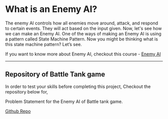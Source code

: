 # What is an Enemy AI?

The enemy AI controls how all enemies move around, attack, and respond to certain events. They will act based on the input given. Now, let's see how we can make an Enemy AI. One of the ways of making an Enemy AI is using a pattern called State Machine Pattern. Now you might be thinking what is this state machine pattern? Let’s see.

If you want to know more about Enemy AI, checkout this course - [Enemy AI](https://academy.outscal.com/unity3d-course-state-machine-behavior/)

---
## Repository of Battle Tank game
In order to test your skills before completing this project, Checkout the repository below for,

Problem Statement for the Enemy AI of Battle tank game.

[Github Repo](https://github.com/outscal/Unity3D-Enemy-AI-Project)
